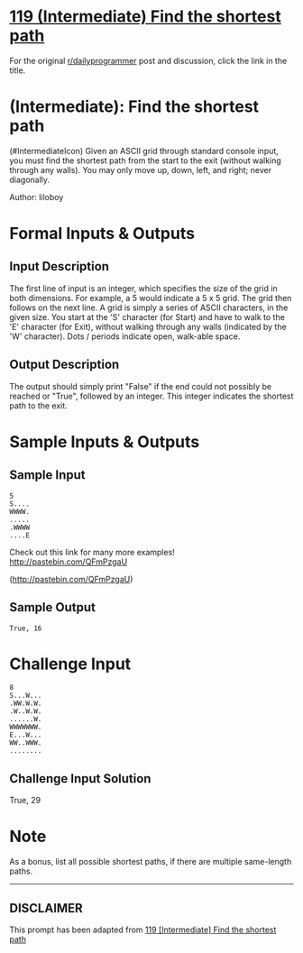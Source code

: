 # [119 (Intermediate) Find the shortest path](https://www.reddit.com/r/dailyprogrammer/comments/17jvoh/013013_challenge_119_intermediate_find_the/)

For the original [r/dailyprogrammer](https://www.reddit.com/r/dailyprogrammer/) post and discussion, click the link in the title.

#  (Intermediate): Find the shortest path
(#IntermediateIcon)
Given an ASCII grid through standard console input, you must find the shortest path from the start to the exit (without walking through any walls). You may only move up, down, left, and right; never diagonally.

Author: liloboy

# Formal Inputs & Outputs
## Input Description
The first line of input is an integer, which specifies the size of the grid in both dimensions. For example, a 5 would indicate a 5 x 5 grid. The grid then follows on the next line. A grid is simply a series of ASCII characters, in the given size. You start at the 'S' character (for Start) and have to walk to the 'E' character (for Exit), without walking through any walls (indicated by the 'W' character). Dots / periods indicate open, walk-able space.

## Output Description
The output should simply print "False" if the end could not possibly be reached or "True", followed by an integer. This integer indicates the shortest path to the exit.

# Sample Inputs & Outputs
## Sample Input

```
5
S....
WWWW.
.....
.WWWW
....E
```
Check out this link for many more examples! http://pastebin.com/QFmPzgaU

(http://pastebin.com/QFmPzgaU)
## Sample Output

```
True, 16
```
# Challenge Input

```
8
S...W...
.WW.W.W.
.W..W.W.
......W.
WWWWWWW.
E...W...
WW..WWW.
........
```
## Challenge Input Solution
True, 29

# Note
As a bonus, list all possible shortest paths, if there are multiple same-length paths.


----
## **DISCLAIMER**
This prompt has been adapted from [119 [Intermediate] Find the shortest path](https://www.reddit.com/r/dailyprogrammer/comments/17jvoh/013013_challenge_119_intermediate_find_the/
)
